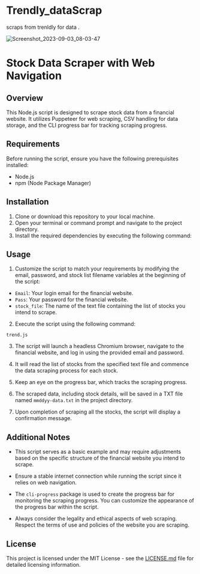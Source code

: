 # Trendly_dataScrap
scraps from trenldly for data .


![Screenshot_2023-09-03_08-03-47](https://github.com/lightdrk/Trendly_dataScrap/assets/108566237/25344a3f-a95c-4a55-8cea-0be13f648c6e)


# Stock Data Scraper with Web Navigation

## Overview
This Node.js script is designed to scrape stock data from a financial website. It utilizes Puppeteer for web scraping, CSV handling for data storage, and the CLI progress bar for tracking scraping progress.

## Requirements
Before running the script, ensure you have the following prerequisites installed:
- Node.js
- npm (Node Package Manager)

## Installation
1. Clone or download this repository to your local machine.
2. Open your terminal or command prompt and navigate to the project directory.
3. Install the required dependencies by executing the following command:



## Usage
1. Customize the script to match your requirements by modifying the email, password, and stock list filename variables at the beginning of the script:
- `Email`: Your login email for the financial website.
- `Pass`: Your password for the financial website.
- `stock_file`: The name of the text file containing the list of stocks you intend to scrape.

2. Execute the script using the following command:

  `trend.js` 

3. The script will launch a headless Chromium browser, navigate to the financial website, and log in using the provided email and password.

4. It will read the list of stocks from the specified text file and commence the data scraping process for each stock.

5. Keep an eye on the progress bar, which tracks the scraping progress.

6. The scraped data, including stock details, will be saved in a TXT file named `mmddyy-data.txt` in the project directory.

7. Upon completion of scraping all the stocks, the script will display a confirmation message.

## Additional Notes
- This script serves as a basic example and may require adjustments based on the specific structure of the financial website you intend to scrape.

- Ensure a stable internet connection while running the script since it relies on web navigation.

- The `cli-progress` package is used to create the progress bar for monitoring the scraping progress. You can customize the appearance of the progress bar within the script.

- Always consider the legality and ethical aspects of web scraping. Respect the terms of use and policies of the website you are scraping.

## License
This project is licensed under the MIT License - see the [LICENSE.md](LICENSE.md) file for detailed licensing information.
